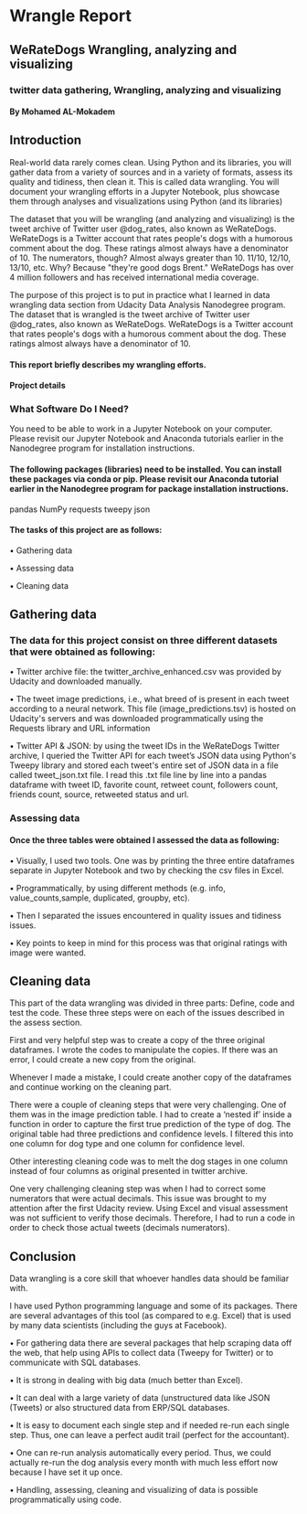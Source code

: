 # Wrangle Report
## WeRateDogs Wrangling, analyzing and visualizing
### twitter data gathering, Wrangling, analyzing and visualizing
#### By Mohamed AL-Mokadem


## Introduction
Real-world data rarely comes clean. Using Python and its libraries, you will gather data from a variety of sources and in a variety of formats, assess its quality and tidiness, then clean it. This is called data wrangling. You will document your wrangling efforts in a Jupyter Notebook, plus showcase them through analyses and visualizations using Python (and its libraries)

The dataset that you will be wrangling (and analyzing and visualizing) is the tweet archive of Twitter user @dog_rates, also known as WeRateDogs. WeRateDogs is a Twitter account that rates people's dogs with a humorous comment about the dog. These ratings almost always have a denominator of 10. The numerators, though? Almost always greater than 10. 11/10, 12/10, 13/10, etc. Why? Because "they're good dogs Brent." WeRateDogs has over 4 million followers and has received international media coverage.

The purpose of this project is to put in practice what I learned in data wrangling data section from Udacity Data Analysis Nanodegree program. The dataset that is wrangled is the tweet archive of Twitter user @dog_rates, also known as WeRateDogs. WeRateDogs is a Twitter account that rates people's dogs with a humorous comment about the dog. These ratings almost always have a denominator of 10.

#### This report briefly describes my wrangling efforts.

#### Project details

### What Software Do I Need?

You need to be able to work in a Jupyter Notebook on your computer. Please revisit our Jupyter Notebook and Anaconda tutorials earlier in the Nanodegree program for installation instructions.

#### The following packages (libraries) need to be installed. You can install these packages via conda or pip. Please revisit our Anaconda tutorial earlier in the Nanodegree program for package installation instructions.

pandas
NumPy
requests
tweepy
json

#### The tasks of this project are as follows:

• Gathering data

• Assessing data

• Cleaning data


## Gathering data

### The data for this project consist on three different datasets that were obtained as following:

• Twitter archive file: the twitter_archive_enhanced.csv was provided by Udacity and downloaded manually.

• The tweet image predictions, i.e., what breed of is present in each tweet according to a neural network. This file (image_predictions.tsv) is hosted on Udacity's servers and was downloaded programmatically using the Requests library and URL information

• Twitter API & JSON: by using the tweet IDs in the WeRateDogs Twitter archive, I queried the Twitter API for each tweet’s JSON data using Python's Tweepy library and stored each tweet's entire set of JSON data in a file called tweet_json.txt file. I read this .txt file line by line into a pandas dataframe with tweet ID, favorite count, retweet count, followers count, friends count, source, retweeted status and url.

### Assessing data
#### Once the three tables were obtained I assessed the data as following:

• Visually, I used two tools. One was by printing the three entire dataframes separate in Jupyter Notebook and two by checking the csv files in Excel.

• Programmatically, by using different methods (e.g. info, value_counts,sample, duplicated, groupby, etc).

• Then I separated the issues encountered in quality issues and tidiness issues.

• Key points to keep in mind for this process was that original ratings with image were wanted.

## Cleaning data

This part of the data wrangling was divided in three parts: Define, code and test the code. These three steps were on each of the issues described in the assess section.

First and very helpful step was to create a copy of the three original dataframes. I wrote the codes to manipulate the copies. If there was an error, I could create a new copy from the original.

Whenever I made a mistake, I could create another copy of the dataframes and continue working on the cleaning part.

There were a couple of cleaning steps that were very challenging. One of them was in the image prediction table. I had to create a ‘nested if’ inside a function in order to capture the first true prediction of the type of dog. The original table had three predictions and confidence levels. I filtered this into one column for dog type and one column for confidence level.

Other interesting cleaning code was to melt the dog stages in one column instead of four columns as original presented in twitter archive.

One very challenging cleaning step was when I had to correct some numerators that were actual decimals. This issue was brought to my attention after the first Udacity review. Using Excel and visual assessment was not sufficient to verify those decimals. Therefore, I had to run a code in order to check those actual tweets (decimals numerators).

## Conclusion

Data wrangling is a core skill that whoever handles data should be familiar with.

I have used Python programming language and some of its packages. There are
several advantages of this tool (as compared to e.g. Excel) that is used by many
data scientists (including the guys at Facebook).

• For gathering data there are several packages that help scraping data off the web, that help using APIs to collect data (Tweepy for Twitter) or to communicate with SQL databases.

• It is strong in dealing with big data (much better than Excel).

• It can deal with a large variety of data (unstructured data like JSON (Tweets) or also structured data from ERP/SQL databases.

• It is easy to document each single step and if needed re-run each single step. Thus, one can leave a perfect audit trail (perfect for the accountant).

• One can re-run analysis automatically every period. Thus, we could actually re-run the dog analysis every month with much less effort now because I have set it up once.

• Handling, assessing, cleaning and visualizing of data is possible programmatically using code.
